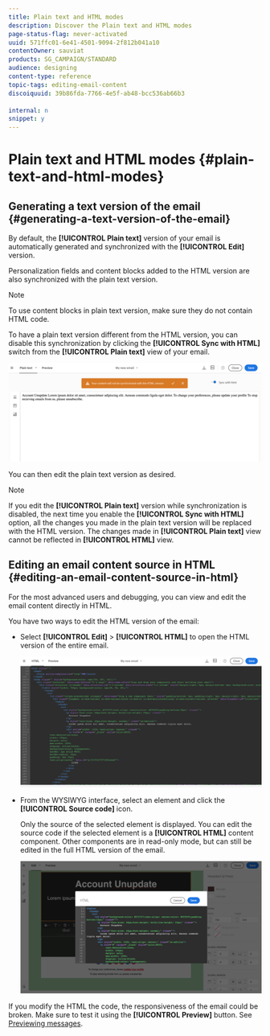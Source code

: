 ```yaml
---
title: Plain text and HTML modes
description: Discover the Plain text and HTML modes
page-status-flag: never-activated
uuid: 571ffc01-6e41-4501-9094-2f812b041a10
contentOwner: sauviat
products: SG_CAMPAIGN/STANDARD
audience: designing
content-type: reference
topic-tags: editing-email-content
discoiquuid: 39b86fda-7766-4e5f-ab48-bcc536ab66b3

internal: n
snippet: y
---
```


# Plain text and HTML modes {#plain-text-and-html-modes}

## Generating a text version of the email {#generating-a-text-version-of-the-email}

By default, the **[!UICONTROL Plain text]** version of your email is automatically generated and synchronized with the **[!UICONTROL Edit]** version.

Personalization fields and content blocks added to the HTML version are also synchronized with the plain text version.

>[!NOTE]
>
>To use content blocks in plain text version, make sure they do not contain HTML code.

To have a plain text version different from the HTML version, you can disable this synchronization by clicking the **[!UICONTROL Sync with HTML]** switch from the **[!UICONTROL Plain text]** view of your email.

![](assets/email_designer_textversion.png)

You can then edit the plain text version as desired.

>[!NOTE]
>
>If you edit the **[!UICONTROL Plain text]** version while synchronization is disabled, the next time you enable the **[!UICONTROL Sync with HTML]** option, all the changes you made in the plain text version will be replaced with the HTML version. The changes made in **[!UICONTROL Plain text]** view cannot be reflected in **[!UICONTROL HTML]** view.

## Editing an email content source in HTML {#editing-an-email-content-source-in-html}

For the most advanced users and debugging, you can view and edit the email content directly in HTML.

You have two ways to edit the HTML version of the email:

* Select **[!UICONTROL Edit]** > **[!UICONTROL HTML]** to open the HTML version of the entire email.

  ![](assets/email_designer_html1.png)

* From the WYSIWYG interface, select an element and click the **[!UICONTROL Source code]** icon.

  Only the source of the selected element is displayed. You can edit the source code if the selected element is a **[!UICONTROL HTML]** content component. Other components are in read-only mode, but can still be edited in the full HTML version of the email.

  ![](assets/email_designer_html2.png)

If you modify the HTML the code, the responsiveness of the email could be broken. Make sure to test it using the **[!UICONTROL Preview]** button. See [Previewing messages](../../sending/using/previewing-messages.md).
